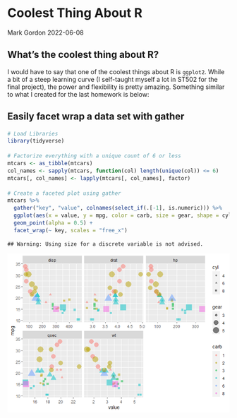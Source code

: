 Coolest Thing About R
================
Mark Gordon
2022-06-08

## What’s the coolest thing about R?

I would have to say that one of the coolest things about R is `ggplot2`.
While a bit of a steep learning curve (I self-taught myself a lot in
ST502 for the final project), the power and flexibility is pretty
amazing. Something similar to what I created for the last homework is
below:

## Easily facet wrap a data set with gather

``` r
# Load Libraries
library(tidyverse)

# Factorize everything with a unique count of 6 or less
mtcars <- as_tibble(mtcars)
col_names <- sapply(mtcars, function(col) length(unique(col)) <= 6)
mtcars[, col_names] <- lapply(mtcars[, col_names], factor)

# Create a faceted plot using gather
mtcars %>%
  gather("key", "value", colnames(select_if(.[-1], is.numeric))) %>%
  ggplot(aes(x = value, y = mpg, color = carb, size = gear, shape = cyl)) +
  geom_point(alpha = 0.5) +
  facet_wrap(~ key, scales = "free_x")
```

    ## Warning: Using size for a discrete variable is not advised.

![](../images/unnamed-chunk-44-1.png)<!-- -->

<!-- rmarkdown::render("_Rmd/2022-06-30-coolest-thing-about-r.Rmd", output_format = "github_document", output_dir = "_posts", output_options = list(html_preview = "false")) -->
